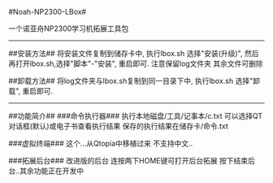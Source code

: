 #Noah-NP2300-LBox#

一个诺亚舟NP2300学习机拓展工具包

***
##安装方法##
将安装文件复制到储存卡中,
执行lbox.sh 选择"安装(升级)",
然后再打开lbox.sh,选择"脚本"-"安装",
重启即可.
注意保留log文件夹 其余文件可删除

##卸载方法##
将log文件夹与lbox.sh复制到同一目录下中,
执行lbox.sh 选择"卸载",
重启即可.

***
##功能简介##
###命令执行器###
执行本地磁盘/工具/记事本/c.txt
可以选择QT对话框(默认)或电子书查看执行结果
保存的执行结果在储存卡/命令.txt

###虚拟终端###
这个...从Qtopia中移植过来
不支持中文..

###拓展后台###
改进版的后台
连按两下HOME键可打开后台拓展
按下结束后台..其余功能正在开发中
